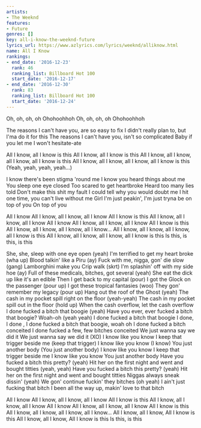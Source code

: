 ```yaml
---
artists:
- The Weeknd
features:
- Future
genres: []
key: all-i-know-the-weeknd-future
lyrics_url: https://www.azlyrics.com/lyrics/weeknd/alliknow.html
name: All I Know
rankings:
- end_date: '2016-12-23'
  rank: 46
  ranking_list: Billboard Hot 100
  start_date: '2016-12-17'
- end_date: '2016-12-30'
  rank: 83
  ranking_list: Billboard Hot 100
  start_date: '2016-12-24'
---
```


Oh, oh, oh, oh
Ohohoohhoh
Oh, oh, oh, oh
Ohohoohhoh

The reasons I can't have you, are so easy to fix
I didn't really plan to, but I'ma do it for this
The reasons I can't have you, isn't so complicated
Baby if you let me I won't hesitate-ate

All I know, all I know is this
All I know, all I know is this
All I know, all I know, all I know, all I know is this
All I know, all I know, all I know, all I know is this
(Yeah, yeah, yeah, yeah...)

I know there's been stigma 'round me
I know you heard things about me
You sleep one eye closed
Too scared to get heartbroke
Heard too many lies told
Don't make this shit my fault
I could tell why you would doubt me
I hit one time, you can't live without me
Girl I'm just peakin', I'm just tryna be on top of you
On top of you


All I know
All I know, all I know, all I know
All I know is this
All I know, all I know, all I know
All I know
All I know, all I know, all I know
All I know is this
All I know, all I know, all I know, all I know...
All I know, all I know, all I know, all I know is this
All I know, all I know, all I know, all I know is this
Is this, is this, is this

She, she, sleep with one eye open (yeah)
I'm terrified to get my heart broke (wha up)
Blood talkin' like a Piru (ay)
Fuck with me, nigga, gon' die slow (gang)
Lamborghini make you Crip walk (skrt)
I'm splashin' off with my side hoe (ay)
Full of these medicals, bitches, got several (yeah)
She eat the dick up like it's an edible
Then I get back to my capital (pour)
I got the Glock on the passenger (pour up)
I got these tropical fantasies (woo)
They gon' remember my legacy (pour up)
Hang out the roof of the Ghost (yeah)
The cash in my pocket spill right on the floor (yeah-yeah)
The cash in my pocket spill out in the floor (hold up)
When the cash overflow, let the cash overflow
I done fucked a bitch that boogie (yeah)
Have you ever, ever fucked a bitch that boogie? Woah-oh (yeah yeah)
I done fucked a bitch that boogie
I done, I done , I done fucked a bitch that boogie, woah oh
I done fucked a bitch conceited
I done fucked a few, few bitches conceited
We just wanna say we did it
We just wanna say we did it (XO)
I know like you know
I keep that trigger beside me (keep that trigger)
I know like you know (I know)
You just another body
(You just another body)
I know like you know
I keep that trigger beside me
I know like you know
You just another body
Have you fucked a bitch this pretty? (yeah)
Hit her on the first night and went and bought titties (yeah, yeah)
Have you fucked a bitch this pretty? (yeah)
Hit her on the first night and went and bought titties
Niggas always sneak dissin' (yeah)
We gon' continue fuckin' they bitches (oh yeah)
I ain't just fucking that bitch
I been all the way up, makin' love to that bitch


All I know
All I know, all I know, all I know
All I know is this
All I know, all I know, all I know
All I know
All I know, all I know, all I know
All I know is this
All I know, all I know, all I know, all I know...
All I know, all I know, All I know is this
All I know, all I know, All I know is this
Is this, is this



